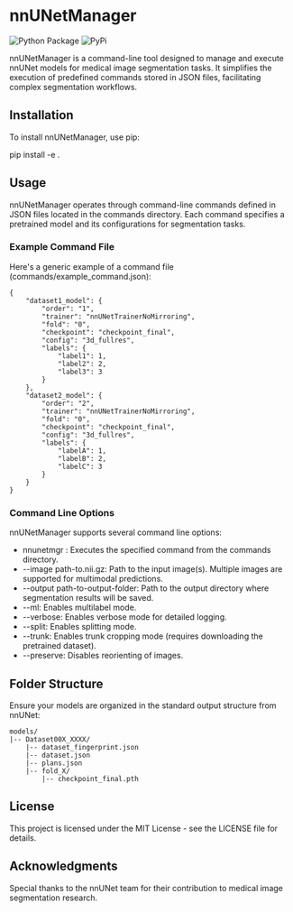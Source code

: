 # nnUNetManager

![Python Package](https://github.com/wallematthias/nnUNetManager/actions/workflows/python-package.yml/badge.svg) ![PyPi](https://github.com/wallematthias/nnUNetManager/actions/workflows/python-publish.yml/badge.svg)


nnUNetManager is a command-line tool designed to manage and execute nnUNet models for medical image segmentation tasks. It simplifies the execution of predefined commands stored in JSON files, facilitating complex segmentation workflows.

## Installation

To install nnUNetManager, use pip:

pip install -e .

## Usage

nnUNetManager operates through command-line commands defined in JSON files located in the commands directory. Each command specifies a pretrained model and its configurations for segmentation tasks.

### Example Command File

Here's a generic example of a command file (commands/example_command.json):
```
{
    "dataset1_model": {
        "order": "1",
        "trainer": "nnUNetTrainerNoMirroring",
        "fold": "0",
        "checkpoint": "checkpoint_final",
        "config": "3d_fullres",
        "labels": {
            "label1": 1,
            "label2": 2,
            "label3": 3
        }
    },
    "dataset2_model": {
        "order": "2",
        "trainer": "nnUNetTrainerNoMirroring",
        "fold": "0",
        "checkpoint": "checkpoint_final",
        "config": "3d_fullres",
        "labels": {
            "labelA": 1,
            "labelB": 2,
            "labelC": 3
        }
    }
}
```
### Command Line Options

nnUNetManager supports several command line options:

- nnunetmgr <command>: Executes the specified command from the commands directory.
- --image path-to.nii.gz: Path to the input image(s). Multiple images are supported for multimodal predictions.
- --output path-to-output-folder: Path to the output directory where segmentation results will be saved.
- --ml: Enables multilabel mode.
- --verbose: Enables verbose mode for detailed logging.
- --split: Enables splitting mode.
- --trunk: Enables trunk cropping mode (requires downloading the pretrained dataset).
- --preserve: Disables reorienting of images.

## Folder Structure

Ensure your models are organized in the standard output structure from nnUNet:

```
models/
|-- Dataset00X_XXXX/
    |-- dataset_fingerprint.json
    |-- dataset.json
    |-- plans.json
    |-- fold_X/
        |-- checkpoint_final.pth
```

## License

This project is licensed under the MIT License - see the LICENSE file for details.

## Acknowledgments

Special thanks to the nnUNet team for their contribution to medical image segmentation research.



